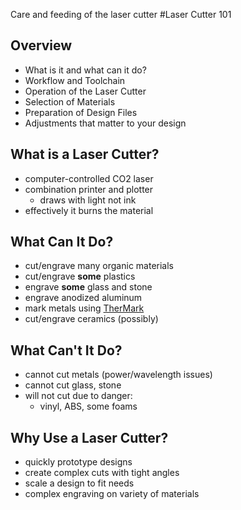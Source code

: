 Care and feeding of the laser cutter
#Laser Cutter 101


## Overview
* What is it and what can it do?
* Workflow and Toolchain
* Operation of the Laser Cutter
* Selection of Materials
* Preparation of Design Files
* Adjustments that matter to your design


## What is a Laser Cutter?

* computer-controlled CO2 laser
* combination printer and plotter
  * draws with light not ink
* effectively it burns the material


## What Can It Do?

* cut/engrave many organic materials
* cut/engrave **some** plastics
* engrave **some** glass and stone
* engrave anodized aluminum
* mark metals using [TherMark](http://www.thermark.com)
* cut/engrave ceramics (possibly)


## What Can't It Do?

* cannot cut metals (power/wavelength issues)
* cannot cut glass, stone
* will not cut due to danger:
  * vinyl, ABS, some foams


## Why Use a Laser Cutter?

* quickly prototype designs
* create complex cuts with tight angles
* scale a design to fit needs
* complex engraving on variety of materials